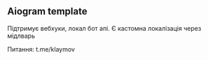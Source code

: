 ## Aiogram template


Підтримує вебхуки, локал бот апі. Є кастомна локалізація через мідлварь

Питання: t.me/klaymov